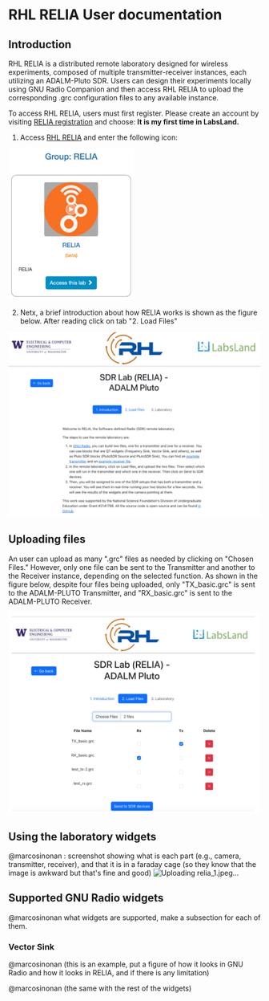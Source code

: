 # RHL RELIA User documentation

## Introduction

RHL RELIA is a distributed remote laboratory designed for wireless experiments, composed of multiple transmitter-receiver instances, each utilizing an ADALM-Pluto SDR. Users can design their experiments locally using GNU Radio Companion and then access RHL RELIA to upload the corresponding .grc configuration files to any available instance.

To access RHL RELIA, users must first register. Please create an account by visiting [RELIA registration](https://uw.labsland.com/standalone/join/AQTX5676) and choose: **It is my first time in LabsLand.**

1. Access [RHL RELIA](https://uw.labsland.com/standalone/login?url=%2Fstandalone%2F%3F) and enter the following icon: 

<img src="images/user-docs/relia_1.jpeg" width="250">

2. Netx, a brief introduction about how RELIA works is shown as the figure below. After reading click on tab "2. Load Files"
    
<img src="images/user-docs/relia-introduction.jpeg" width="700">

<!-- <img src="images/user-docs/relia-loadfiles.jpeg" width="700"> -->


<!-- #@marcosinonan : screenshot and what they will expect -->

## Uploading files

<!-- @marcosinonan : screenshot and how it works -->

An user can upload as many ".grc" files as needed by clicking on "Chosen Files." However, only one file can be sent to the Transmitter and another to the Receiver instance, depending on the selected function. As shown in the figure below, despite four files being uploaded, only "TX_basic.grc" is sent to the ADALM-PLUTO Transmitter, and "RX_basic.grc" is sent to the ADALM-PLUTO Receiver.

<img src="images/user-docs/relia-uploadfiles.jpeg" width="700">


## Using the laboratory widgets

@marcosinonan :  screenshot showing what is each part (e.g., camera, transmitter, receiver), and that it is in a faraday cage (so they know that the image is awkward but that's fine and good)
![Uploading relia_1.jpeg…]()

## Supported GNU Radio widgets

@marcosinonan what widgets are supported, make a subsection for each of them.

### Vector Sink

@marcosinonan (this is an example, put a figure of how it looks in GNU Radio and how it looks in RELIA, and if there is any limitation)

@marcosinonan (the same with the rest of the widgets)

